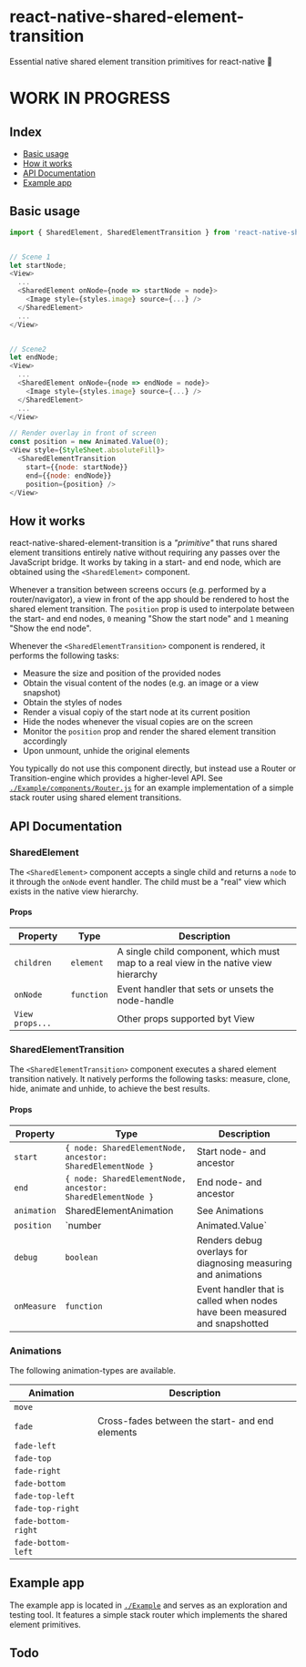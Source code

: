 
# react-native-shared-element-transition

Essential native shared element transition primitives for react-native 💫

# WORK IN PROGRESS

## Index

- [Basic usage](#basic-usage)
- [How it works](#how-it-works)
- [API Documentation](#api-documentation)
- [Example app](#example-app)


## Basic usage

```js
import { SharedElement, SharedElementTransition } from 'react-native-shared-element-transition';


// Scene 1
let startNode;
<View>
  ...
  <SharedElement onNode={node => startNode = node}>
    <Image style={styles.image} source={...} />
  </SharedElement>
  ...
</View>


// Scene2
let endNode;
<View>
  ...
  <SharedElement onNode={node => endNode = node}>
    <Image style={styles.image} source={...} />
  </SharedElement>
  ...
</View>

// Render overlay in front of screen
const position = new Animated.Value(0);
<View style={StyleSheet.absoluteFill}>
  <SharedElementTransition
    start={{node: startNode}}
    end={{node: endNode}}
    position={position} />
</View>
```

## How it works

react-native-shared-element-transition is a *"primitive"* that runs shared element transitions
entirely native without requiring any passes over the JavaScript bridge. It works by taking in a start- and end node, which are obtained using the `<SharedElement>` component.

Whenever a transition between screens occurs (e.g. performed by a router/navigator), a view in
front of the app should be rendered to host the shared element transition. The `position` prop is used to interpolate between the start- and end nodes, `0` meaning "Show the start node" and `1` meaning "Show the end node".

Whenever the `<SharedElementTransition>` component is rendered, it performs the following tasks:
- Measure the size and position of the provided nodes
- Obtain the visual content of the nodes (e.g. an image or a view snapshot)
- Obtain the styles of nodes
- Render a visual copiy of the start node at its current position
- Hide the nodes whenever the visual copies are on the screen
- Monitor the `position` prop and render the shared element transition accordingly
- Upon unmount, unhide the original elements

You typically do not use this component directly, but instead use a Router or Transition-engine which provides a higher-level API.
See [`./Example/components/Router.js`](./Example/components/Router.js) for an example implementation of a simple stack router using 
shared element transitions.

## API Documentation

### SharedElement

The `<SharedElement>` component accepts a single child and returns a `node` to it through the `onNode` event handler. The child must be a "real" view which exists in the native view hierarchy.

#### Props

| Property        | Type       | Description                                                                          |
| --------------- | ---------- | ------------------------------------------------------------------------------------ |
| `children`      | `element`  | A single child component, which must map to a real view in the native view hierarchy |
| `onNode`        | `function` | Event handler that sets or unsets the node-handle                                    |
| `View props...` |            | Other props supported byt View                                                       |

### SharedElementTransition

The `<SharedElementTransition>` component executes a shared element transition natively. It natively performs the following tasks: measure, clone, hide, animate and unhide, to achieve the best results.

#### Props

| Property    | Type                                                       | Description                                                                |
| ----------- | ---------------------------------------------------------- | -------------------------------------------------------------------------- |
| `start`     | `{ node: SharedElementNode, ancestor: SharedElementNode }` | Start node- and ancestor                                                   |
| `end`       | `{ node: SharedElementNode, ancestor: SharedElementNode }` | End node- and ancestor                                                     |
| `animation` | SharedElementAnimation                                     | See Animations                                                             |
| `position`  | `number | Animated.Value`                                  | Interpolated position (0..1), between the start- and end nodes             |
| `debug`     | `boolean`                                                  | Renders debug overlays for diagnosing measuring and animations             |
| `onMeasure` | `function`                                                 | Event handler that is called when nodes have been measured and snapshotted |

### Animations

The following animation-types are available.

| Animation           | Description                                     |
| ------------------- | ----------------------------------------------- |
| `move`              |                                                 |
| `fade`              | Cross-fades between the start- and end elements |
| `fade-left`         |                                                 |
| `fade-top`          |                                                 |
| `fade-right`        |                                                 |
| `fade-bottom`       |                                                 |
| `fade-top-left`     |                                                 |
| `fade-top-right`    |                                                 |
| `fade-bottom-right` |                                                 |
| `fade-bottom-left`  |                                                 |

## Example app

The example app is located in [`./Example`](./Example) and serves as an exploration and testing tool. It features a simple stack router which implements the shared element primitives.

## Todo

